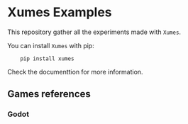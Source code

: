 # Xumes Examples

This repository gather all the experiments made with `Xumes`.

You can install `Xumes` with pip:

```
    pip install xumes
```

Check the documenttion for more information.

## Games references

### Godot 